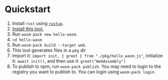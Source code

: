 # Quickstart

1. Install `rust` using [`rustup`].
1. [Install this tool.]
1. Run `wasm-pack new hello-wasm`.
1. `cd hello-wasm`
1. Run `wasm-pack build --target web`.
1. This tool generates files in a `pkg` dir
1. Import it: `import init, { greet } from "./pkg/hello_wasm.js"`, initialize it: `await init()`, and then use it: `greet("WebAssembly")`
1. To publish to npm, run `wasm-pack publish`. You may need to login to the
   registry you want to publish to. You can login using `wasm-pack login`.

[`rustup`]: https://rustup.rs/
[Install this tool.]: https://rustwasm.github.io/wasm-pack/installer/
